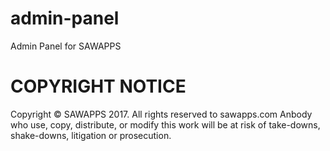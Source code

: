 # admin-panel
Admin Panel for SAWAPPS
 
# COPYRIGHT NOTICE
Copyright © SAWAPPS 2017. All rights reserved to sawapps.com
Anbody who use, copy, distribute, or modify this work will be at risk of take-downs, shake-downs, litigation or prosecution.
